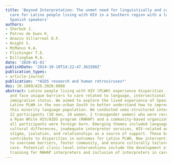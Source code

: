 ```yaml
---
title: 'Beyond Interpretation: The unmet need for linguistically and culturally competent
  care for Latinx people living with HIV in a Southern region with a low density of
  Spanish speakers'
authors:
- Sherbuk J.
- Petros de Guex K.
- Anazco Villarreal D.F.
- Knight S.
- McManus K.A.
- Flickinger T.E.
- Dillingham R.A.
date: '2020-01-01'
publishDate: '2024-10-10T14:22:47.363200Z'
publication_types:
- article-journal
publication: '*AIDS research and human retroviruses*'
doi: 10.1089/AID.2020.0088
abstract: Latinx people living with HIV (PLWH) experience disparities in health outcomes
  and face unique barriers to care related to language, intersectional stigma, and
  immigration status. We aimed to explore the lived experience of Spanish-speaking
  Latinx PLWH in the non-urban South to better understand how to improve care for
  this minority language population. We conducted semi-structured interviews with
  22 participants (10 men, 10 women, 2 transgender women) who were recruited from
  a Ryan White HIV/AIDS program (RWHAP) and a community-based organization. Almost
  all participants were foreign born. Emerging themes included language barriers,
  cultural differences, inadequate interpreter services, HIV-related and intersectional
  stigma, isolation, and relationships as a source of support. These barriers may
  contribute to disparities in outcomes for Latinx PLWH. New interventions are needed
  to overcome barriers, foster community, and ensure culturally tailored models of
  care. Potential clinic-level interventions include the development of specialized
  training for RWHAP interpreters and inclusion of interpreters in care teams.
---
```

